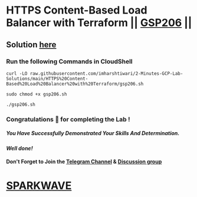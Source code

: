 # HTTPS Content-Based Load Balancer with Terraform || [GSP206](https://www.cloudskillsboost.google/focuses/1206?parent=catalog) ||

## Solution [here](https://youtu.be/mefGpnevspE)

### Run the following Commands in CloudShell

```
curl -LO raw.githubusercontent.com/imharshtiwari/2-Minutes-GCP-Lab-Solutions/main/HTTPS%20Content-Based%20Load%20Balancer%20with%20Terraform/gsp206.sh

sudo chmod +x gsp206.sh

./gsp206.sh
```

### Congratulations 🎉 for completing the Lab !

##### *You Have Successfully Demonstrated Your Skills And Determination.*

#### *Well done!*

#### Don't Forget to Join the [Telegram Channel](https://t.me/sparkwave.01) & [Discussion group](https://t.me/sparkwave.01chats)

# [SPARKWAVE](https://www.youtube.com/@sparkwave.01)
